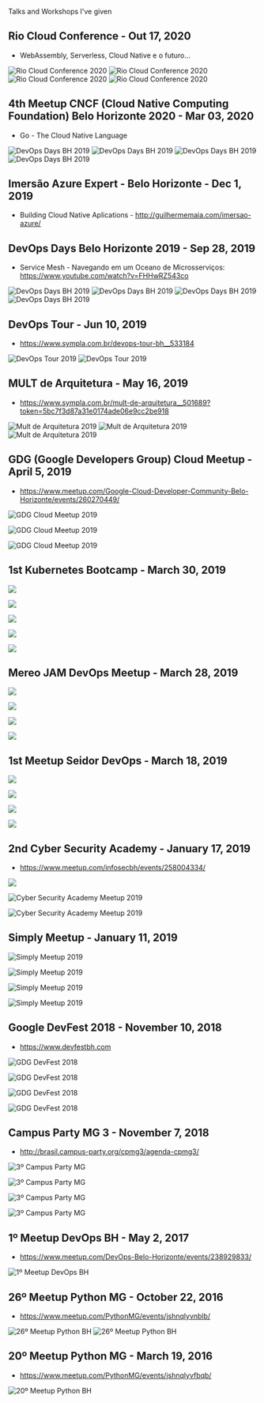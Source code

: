 Talks and Workshops I've given

## Rio Cloud Conference - Out 17, 2020
* WebAssembly, Serverless, Cloud Native e o futuro...

![](/img/rio_cloudcon1.jpg "Rio Cloud Conference 2020")
![](/img/rio_cloudcon2.jpg "Rio Cloud Conference 2020")
![](/img/rio_cloudcon3.jpg "Rio Cloud Conference 2020")
![](/img/rio_cloudcon4.jpg "Rio Cloud Conference 2020")

## 4th Meetup CNCF (Cloud Native Computing Foundation) Belo Horizonte 2020 - Mar 03, 2020
* Go - The Cloud Native Language

![](/img/4_cncfbh1.jpg "DevOps Days BH 2019")
![](/img/4_cncfbh2.jpg "DevOps Days BH 2019")
![](/img/4_cncfbh3.jpg "DevOps Days BH 2019")
![](/img/4_cncfbh4.jpg "DevOps Days BH 2019")

## Imersão Azure Expert - Belo Horizonte - Dec 1, 2019
* Building Cloud Native Aplications - http://guilhermemaia.com/imersao-azure/

## DevOps Days Belo Horizonte 2019 - Sep 28, 2019
* Service Mesh - Navegando em um Oceano de Microsserviços: https://www.youtube.com/watch?v=FHHwRZ543co

![](/img/dodbh1.jpg "DevOps Days BH 2019")
![](/img/dodbh2.jpg "DevOps Days BH 2019")
![](/img/dodbh3.jpg "DevOps Days BH 2019")
![](/img/dodbh4.jpg "DevOps Days BH 2019")

## DevOps Tour - Jun 10, 2019
* https://www.sympla.com.br/devops-tour-bh__533184

![](/img/devops_tour1.jpg "DevOps Tour 2019")
![](/img/devops_tour2.jpg "DevOps Tour 2019")

## MULT de Arquitetura - May 16, 2019
* https://www.sympla.com.br/mult-de-arquitetura__501689?token=5bc7f3d87a31e0174ade06e9cc2be918

![](/img/cn1.jpg "Mult de Arquitetura 2019")
![](/img/cn2.jpg "Mult de Arquitetura 2019")
![](/img/cn3.jpg "Mult de Arquitetura 2019")

## GDG (Google Developers Group) Cloud Meetup - April 5, 2019
* https://www.meetup.com/Google-Cloud-Developer-Community-Belo-Horizonte/events/260270449/

![](/img/gdg_cloud_meetup_1.jpg "GDG Cloud Meetup 2019")

![](/img/gdg_cloud_meetup_2.jpg "GDG Cloud Meetup 2019")

![](/img/gdg_cloud_meetup_3.jpg "GDG Cloud Meetup 2019")

## 1st Kubernetes Bootcamp - March 30, 2019

![](/img/1_k8s_bootcamp_1.jpg)

![](/img/1_k8s_bootcamp_2.jpg)

![](/img/1_k8s_bootcamp_3.jpg)

![](/img/1_k8s_bootcamp_4.jpg)

![](/img/1_k8s_bootcamp_5.jpg)

## Mereo JAM DevOps Meetup - March 28, 2019

![](/img/mereo_jam_1.jpg)

![](/img/mereo_jam_2.jpg)

![](/img/mereo_jam_3.jpg)

![](/img/mereo_jam_4.jpg)

## 1st Meetup Seidor DevOps - March 18, 2019

![](/img/seidor_1.jpg)

![](/img/seidor_2.jpg)

![](/img/seidor_3.jpg)

![](/img/seidor_4.jpg)


## 2nd Cyber Security Academy - January 17, 2019
* https://www.meetup.com/infosecbh/events/258004334/

![](/img/2_cyber_security_academy_1.jpg)

![](/img/2_cyber_security_academy_2.jpg "Cyber Security Academy Meetup 2019")

![](/img/2_cyber_security_academy_3.jpg "Cyber Security Academy Meetup 2019")

## Simply Meetup - January 11, 2019

![](/img/simply_meetup_0.jpg "Simply Meetup 2019")

![](/img/simply_meetup_1.jpg "Simply Meetup 2019")

![](/img/simply_meetup_2.jpg "Simply Meetup 2019")

![](/img/simply_meetup_3.jpg "Simply Meetup 2019")

## Google DevFest 2018 - November 10, 2018
* https://www.devfestbh.com

![](/img/gdg_devfest_1.jpg "GDG DevFest 2018")

![](/img/gdg_devfest_2.jpg "GDG DevFest 2018")

![](/img/gdg_devfest_3.jpg "GDG DevFest 2018")

![](/img/gdg_devfest_4.jpg "GDG DevFest 2018")

## Campus Party MG 3 - November 7, 2018
* http://brasil.campus-party.org/cpmg3/agenda-cpmg3/

![](/img/cpmg3_4.jpg "3º Campus Party MG")

![](/img/cpmg3_1.jpg "3º Campus Party MG")

![](/img/cpmg3_2.jpg "3º Campus Party MG")

![](/img/cpmg3_3.jpg "3º Campus Party MG")

## 1º Meetup DevOps BH - May 2, 2017
* https://www.meetup.com/DevOps-Belo-Horizonte/events/238929833/

![](/img/1_meetup_devops_bh.jpeg "1º Meetup DevOps BH")

## 26º Meetup Python MG - October 22, 2016
* https://www.meetup.com/PythonMG/events/jshnqlyvnblb/

![](/img/26_meetup_python_mg_photo_1.jpeg "26º Meetup Python BH")
![](/img/26_meetup_python_mg_photo_2.jpeg "26º Meetup Python BH")

## 20º Meetup Python MG - March 19, 2016
* https://www.meetup.com/PythonMG/events/jshnqlyvfbqb/

![](/img/20_meetup_python_mg_photo_1.jpeg "20º Meetup Python BH")
